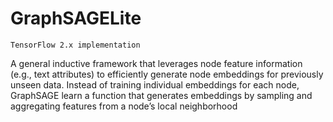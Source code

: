 # GraphSAGELite
`TensorFlow 2.x implementation`

A general inductive framework that leverages node feature information (e.g., text attributes) to efficiently generate node embeddings for previously unseen data. Instead of training individual embeddings for each node, GraphSAGE learn a function that generates embeddings by sampling and aggregating features from a node’s local neighborhood
